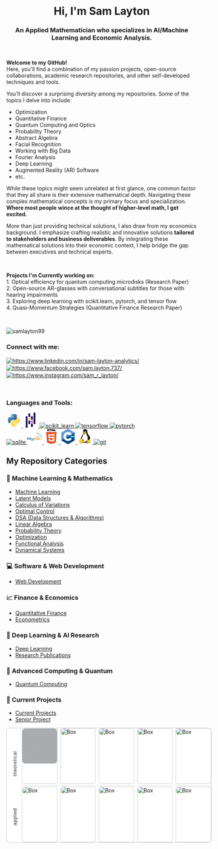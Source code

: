 <h1 align="center"> Hi, I'm Sam Layton</h1>
<h3 align="center">An Applied Mathematician who specializes in AI/Machine Learning and Economic Analysis. </h3>
<br>
<p>
<strong>Welcome to my GitHub!</strong><br>
 Here, you'll find a combination of my passion projects, open-source collaborations, academic research repositories, and other self-developed techniques and tools.

You'll discover a surprising diversity among my repositories. Some of the topics I delve into include:
 - Optimization
 - Quantitative Finance
 - Quantum Computing and Optics
 - Probability Theory
 - Abstract Algebra
 - Facial Recognition
 - Working with Big Data
 - Fourier Analysis
 - Deep Learning
 - Augmented Reality (AR) Software
 - etc.

While these topics might seem unrelated at first glance, one common factor that they all share is their extensive mathematical depth. Navigating these complex mathematical concepts is my primary focus and specialization. <strong>Where most people wince at the thought of higher-level math, I get excited.</strong>

More than just providing technical solutions, I also draw from my economics background. I emphasize crafting realistic and innovative solutions <strong>tailored to stakeholders and business deliverables</strong>. By integrating these mathematical solutions into their economic context, I help bridge the gap between executives and technical experts.
</p>
<br>

<p>
<strong>Projects I'm Currently working on:</strong><br>
1. Optical efficiency for quantum computing microdisks (Research Paper)<br>
2. Open-source AR-glasses with conversational subtitles for those with hearing impairments<br>
3. Exploring deep learning with scikit.learn, pytorch, and tensor flow<br>
4. Quasi-Momentum Strategies (Quantitative Finance Research Paper)
</p>

<br>
<p align="left"> <img src="https://komarev.com/ghpvc/?username=samlayton99&label=Profile%20views&color=0e75b6&style=flat" alt="samlayton99" /> </p>

<h3 align="left">Connect with me:</h3>
<p align="left">
<a href="https://linkedin.com/in/sam-layton-ai/" target="_blank" rel="noopener noreferrer"><img align="center" src="https://raw.githubusercontent.com/rahuldkjain/github-profile-readme-generator/master/src/images/icons/Social/linked-in-alt.svg" alt="https://www.linkedin.com/in/sam-layton-analytics/" height="30" width="40" /></a>
<a href="https://fb.com/sam.layton.737/" target="blank"><img align="center" src="https://raw.githubusercontent.com/rahuldkjain/github-profile-readme-generator/master/src/images/icons/Social/facebook.svg" alt="https://www.facebook.com/sam.layton.737/" height="30" width="40" /></a>
<a href="https://instagram.com/sam_r_layton/" target="blank"><img align="center" src="https://raw.githubusercontent.com/rahuldkjain/github-profile-readme-generator/master/src/images/icons/Social/instagram.svg" alt="https://www.instagram.com/sam_r_layton/" height="30" width="40" /></a>
</p>

<br>
<h3 align="left">Languages and Tools:</h3>
<p align="left">
<a href="https://www.python.org" target="_blank" rel="noreferrer"> <img src="https://raw.githubusercontent.com/devicons/devicon/master/icons/python/python-original.svg" alt="python" width="40" height="40"/> </a>
<a href="https://pandas.pydata.org/" target="_blank" rel="noreferrer"> <img src="https://raw.githubusercontent.com/devicons/devicon/2ae2a900d2f041da66e950e4d48052658d850630/icons/pandas/pandas-original.svg" alt="pandas" width="40" height="40"/> </a>
<a href="https://scikit-learn.org/" target="_blank" rel="noreferrer"> <img src="https://upload.wikimedia.org/wikipedia/commons/0/05/Scikit_learn_logo_small.svg" alt="scikit_learn" width="40" height="40"/> </a>
<a href="https://www.tensorflow.org" target="_blank" rel="noreferrer"> <img src="https://www.vectorlogo.zone/logos/tensorflow/tensorflow-icon.svg" alt="tensorflow" width="40" height="40"/> </a>
<a href="https://pytorch.org/" target="_blank" rel="noreferrer"> <img src="https://www.vectorlogo.zone/logos/pytorch/pytorch-icon.svg" alt="pytorch" width="40" height="40"/> </a>
<br>
<a href="https://www.sqlite.org/" target="_blank" rel="noreferrer"> <img src="https://www.vectorlogo.zone/logos/sqlite/sqlite-icon.svg" alt="sqlite" width="40" height="40"/> </a>
<a href="https://www.mysql.com/" target="_blank" rel="noreferrer"> <img src="https://raw.githubusercontent.com/devicons/devicon/master/icons/mysql/mysql-original-wordmark.svg" alt="mysql" width="40" height="40"/> </a>
<a href="https://www.w3.org/html/" target="_blank" rel="noreferrer"> <img src="https://raw.githubusercontent.com/devicons/devicon/master/icons/html5/html5-original-wordmark.svg" alt="html5" width="40" height="40"/> </a>
<a href="https://www.w3schools.com/cpp/" target="_blank" rel="noreferrer"> <img src="https://raw.githubusercontent.com/devicons/devicon/master/icons/cplusplus/cplusplus-original.svg" alt="cplusplus" width="40" height="40"/> </a>
<a href="https://www.linux.org/" target="_blank" rel="noreferrer"> <img src="https://raw.githubusercontent.com/devicons/devicon/master/icons/linux/linux-original.svg" alt="linux" width="40" height="40"/> </a>
<a href="https://git-scm.com/" target="_blank" rel="noreferrer"> <img src="https://www.vectorlogo.zone/logos/git-scm/git-scm-icon.svg" alt="git" width="40" height="40"/> </a>
</p>

## My Repository Categories

### 🧠 Machine Learning & Mathematics
- [Machine Learning](https://github.com/samlayton99?tab=repositories&q=topic:Machine-Learning&sort=stars)
- [Latent Models](https://github.com/samlayton99?tab=repositories&q=topic:Latent-Models&sort=stars)
- [Calculus of Variations](https://github.com/samlayton99?tab=repositories&q=topic:Calculus-of-Variations&sort=stars)
- [Optimal Control](https://github.com/samlayton99?tab=repositories&q=topic:Optimal-Control&sort=stars)
- [DSA (Data Structures & Algorithms)](https://github.com/samlayton99?tab=repositories&q=topic:DSA&sort=stars)
- [Linear Algebra](https://github.com/samlayton99?tab=repositories&q=topic:Linear-Algebra&sort=stars)
- [Probability Theory](https://github.com/samlayton99?tab=repositories&q=topic:Probability-Theory&sort=stars)
- [Optimization](https://github.com/samlayton99?tab=repositories&q=topic:Optimization&sort=stars)
- [Functional Analysis](https://github.com/samlayton99?tab=repositories&q=topic:Functional-Analysis&sort=stars)
- [Dynamical Systems](https://github.com/samlayton99?tab=repositories&q=topic:Dynamical-Systems&sort=stars)

### 💻 Software & Web Development
- [Web Development](https://github.com/samlayton99?tab=repositories&q=topic:Web-Development&sort=stars)

### 📈 Finance & Economics
- [Quantitative Finance](https://github.com/samlayton99?tab=repositories&q=topic:Quantitative-Finance&sort=stars)
- [Econometrics](https://github.com/samlayton99?tab=repositories&q=topic:Econometrics&sort=stars)

### 🤖 Deep Learning & AI Research
- [Deep Learning](https://github.com/samlayton99?tab=repositories&q=topic:Deep-Learning&sort=stars)
- [Research Publications](https://github.com/samlayton99?tab=repositories&q=topic:Research-Publications&sort=stars)

### 🔬 Advanced Computing & Quantum
- [Quantum Computing](https://github.com/samlayton99?tab=repositories&q=topic:Quantum-Computing&sort=stars)

### 📌 Current Projects
- [Current Projects](https://github.com/samlayton99?tab=repositories&q=topic:Current-Projects&sort=stars)
- [Senior Project](https://github.com/samlayton99?tab=repositories&q=topic:Senior-Project&sort=stars)


<div style="
  position: relative; 
  display: grid; 
  grid-template-columns: repeat(5, 1fr); 
  grid-template-rows: repeat(2, 1fr); 
  gap: 8px; 
  padding-left: 40px; 
  width: 500px; 
  height: 300px; 
  background-color: #ffffff; 
  border-radius: 10px;
  border: 1px solid #ccc;
">

  <!-- Vertical Labels -->
  <div style="
    position: absolute; 
    left: 15px; 
    top: 20%; 
    writing-mode: vertical-lr; 
    transform: rotate(180deg); 
    font-family: Arial; 
    font-size: 12px; 
    letter-spacing: 1px;
  ">
    theoretical
  </div>

  <div style="
    position: absolute; 
    left: 15px; 
    top: 70%; 
    writing-mode: vertical-lr; 
    transform: rotate(180deg); 
    font-family: Arial; 
    font-size: 12px; 
    letter-spacing: 1px;
  ">
    applied
  </div>

  <!-- Dashed Divider -->
  <div style="
    position: absolute; 
    top: 50%; 
    left: 40px; 
    right: 0; 
    border-top: 1px dashed #cccccc;
  "></div>

  <!-- Grid Items (10 total) -->
  <div style="border: 1px solid #ccc; border-radius: 4px;">
    <a 
      href="https://github.com/samlayton99/samlayton99/blob/main/categories/linear_algebra/linear_algebra.md" 
      style="text-decoration: none;"
    >
      <img 
        src="https://github.com/samlayton99/samlayton99/raw/main/categories/linear_algebra/linear_algebra.jpg" 
        alt="Box" 
        style="width: 100%; border-radius: 8px;"
      >
    </a>
  </div>

  <div style="border: 1px solid #ccc; border-radius: 4px;">
    <a 
      href="https://github.com/samlayton99/samlayton99/blob/main/categories/probability_theory/probability_theory.md" 
      style="text-decoration: none;"
    >
      <img 
        src="https://github.com/samlayton99/samlayton99/raw/main/categories/probability_theory/probability_theory.jpg" 
        alt="Box" 
        style="width: 100%; border-radius: 8px;"
      >
    </a>
  </div>

  <div style="border: 1px solid #ccc; border-radius: 4px;">
    <a 
      href="https://github.com/samlayton99/samlayton99/blob/main/categories/optimization/optimization.md" 
      style="text-decoration: none;"
    >
      <img 
        src="https://github.com/samlayton99/samlayton99/raw/main/categories/optimization/optimization.jpg" 
        alt="Box" 
        style="width: 100%; border-radius: 8px;"
      >
    </a>
  </div>

  <div style="border: 1px solid #ccc; border-radius: 4px;">
    <a 
      href="https://github.com/samlayton99/samlayton99/blob/main/categories/functional_analysis/functional_analysis.md" 
      style="text-decoration: none;"
    >
      <img 
        src="https://github.com/samlayton99/samlayton99/raw/main/categories/functional_analysis/functional_analysis.jpg" 
        alt="Box" 
        style="width: 100%; border-radius: 8px;"
      >
    </a>
  </div>

  <div style="border: 1px solid #ccc; border-radius: 4px;">
    <a 
      href="https://github.com/samlayton99/samlayton99/blob/main/categories/dynamical_systems/dynamical_systems.md" 
      style="text-decoration: none;"
    >
      <img 
        src="https://github.com/samlayton99/samlayton99/raw/main/categories/dynamical_systems/dynamical_systems.jpg" 
        alt="Box" 
        style="width: 100%; border-radius: 8px;"
      >
    </a>
  </div>

  <div style="border: 1px solid #ccc; border-radius: 4px;">
    <a 
      href="https://github.com/samlayton99/samlayton99/blob/main/categories/machine_learning/machine_learning.md" 
      style="text-decoration: none;"
    >
      <img 
        src="https://github.com/samlayton99/samlayton99/raw/main/categories/machine_learning/machine_learning.jpg" 
        alt="Box" 
        style="width: 100%; border-radius: 8px;"
      >
    </a>
  </div>

  <div style="border: 1px solid #ccc; border-radius: 4px;">
    <a 
      href="https://github.com/samlayton99/samlayton99/blob/main/categories/latent_models/latent_models.md" 
      style="text-decoration: none;"
    >
      <img 
        src="https://github.com/samlayton99/samlayton99/raw/main/categories/latent_models/latent_models.jpg" 
        alt="Box" 
        style="width: 100%; border-radius: 8px;"
      >
    </a>
  </div>

  <div style="border: 1px solid #ccc; border-radius: 4px;">
    <a 
      href="https://github.com/samlayton99/samlayton99/blob/main/categories/calculus_of_variations/calculus_of_variations.md" 
      style="text-decoration: none;"
    >
      <img 
        src="https://github.com/samlayton99/samlayton99/raw/main/categories/calculus_of_variations/calculus_of_variations.jpg" 
        alt="Box" 
        style="width: 100%; border-radius: 8px;"
      >
    </a>
  </div>

  <div style="border: 1px solid #ccc; border-radius: 4px;">
    <a 
      href="https://github.com/samlayton99/samlayton99/blob/main/categories/optimal_control/optimal_control.md" 
      style="text-decoration: none;"
    >
      <img 
        src="https://github.com/samlayton99/samlayton99/raw/main/categories/optimal_control/optimal_control.jpg" 
        alt="Box" 
        style="width: 100%; border-radius: 8px;"
      >
    </a>
  </div>

  <div style="border: 1px solid #ccc; border-radius: 4px;">
    <a 
      href="https://github.com/samlayton99/samlayton99/blob/main/categories/dsa/dsa.md" 
      style="text-decoration: none;"
    >
      <img 
        src="https://github.com/samlayton99/samlayton99/raw/main/categories/dsa/dsa.jpg" 
        alt="Box" 
        style="width: 100%; border-radius: 8px;"
      >
    </a>
  </div>

</div>

